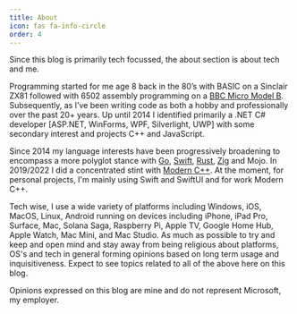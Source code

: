 ```yaml
---
title: About
icon: fas fa-info-circle
order: 4
---
```


Since this blog is primarily tech focussed, the about section is about tech and me.

Programming started for me age 8 back in the 80’s with BASIC on a Sinclair ZX81 followed with 6502 assembly programming on a [BBC Micro Model B](https://en.wikipedia.org/wiki/BBC_Micro).  Subsequently, as I’ve been writing code as both a hobby and professionally over the past 20+ years. Up until 2014 I identified primarily a .NET C# developer [ASP.NET, WinForms, WPF, Silverlight, UWP] with some secondary interest and projects C++ and JavaScript.

Since 2014 my language interests have been progressively broadening to encompass a more polyglot stance with [Go](https://golang.org/), [Swift](https://swift.org/), [Rust](https://www.rust-lang.org/), [Zig]() and Mojo.  In 2019/2022 I did a concentrated stint with [Modern C++](https://moderncpp.com/).  At the moment, for personal projects, I'm mainly using Swift and SwiftUI and for work Modern C++.

Tech wise, I use a wide variety of platforms including Windows, iOS, MacOS, Linux, Android running on devices including iPhone, iPad Pro, Surface, Mac, Solana Saga, Raspberry Pi, Apple TV, Google Home Hub, Apple Watch, Mac Mini, and Mac Studio.  As much as possible to try and keep and open mind and stay away from being religious about platforms, OS's and tech in general forming opinions based on long term usage and inquisitiveness.  Expect to see topics related to all of the above here on this blog.

Opinions expressed on this blog are mine and do not represent Microsoft, my employer.
